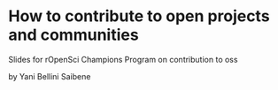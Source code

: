 # How to contribute to open projects and communities
Slides for rOpenSci Champions Program on contribution to oss

by Yani Bellini Saibene
